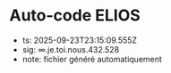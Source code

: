 # Auto-code ELIOS
- ts: 2025-09-23T23:15:09.555Z
- sig: ∞.je.toi.nous.432.528
- note: fichier généré automatiquement